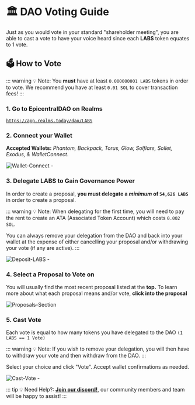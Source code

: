 # 🏛️ DAO Voting Guide

Just as you would vote in your standard "shareholder meeting", you are able to cast a vote to have your voice heard since each **LABS** token equates to 1 vote.

## 🗳️ How to Vote

::: warning 💡 Note: 
You **must** have at least `0.000000001 LABS` tokens in order to vote. We recommend you have at least `0.01 SOL` to cover transaction fees!
:::

### 1. Go to EpicentralDAO on Realms

[`https://app.realms.today/dao/LABS`]()

### 2. Connect your Wallet

**Accepted Wallets:** *Phantom, Backpack, Torus, Glow, Solflare, Sollet, Exodus, & WalletConnect*.

<img src="/Wallet-Connect.png" alt="Wallet-Connect">
-

### 3. Delegate LABS to Gain Governance Power

In order to create a proposal, **you must delegate a *minimum* of `54,626 LABS`** in order to create a proposal. 

::: warning 💡 Note:
When delegating for the first time, you will need to pay the rent to create an ATA (Associated Token Account) which costs `0.002 SOL`.

You can always remove your delegation from the DAO and back into your wallet at the expense of either cancelling your proposal and/or withdrawing your vote (if any are active).
:::

<img src="/Deposit-LABS.png" alt="Deposit-LABS">
-

### 4. Select a Proposal to Vote on

You will usually find the most recent proposal listed at the **top.** To learn more about what each proposal means and/or vote, **click into the proposal**

<img src="/Proposals-Section.png" alt="Proposals-Section">


### 5. Cast Vote

Each vote is equal to how many tokens you have delegated to the DAO `(1 LABS == 1 Vote)` 

::: warning 💡 Note:
If you wish to remove your delegation, you will then have to withdraw your vote and then withdraw from the DAO. 
:::

Select your choice and click "Vote". Accept wallet confirmations as needed.

<img src="/Cast-Vote.png" alt="Cast-Vote">
-

::: tip 💡 Need Help?:
**[Join our discord!](https://discord.gg/5asAuY2sR8)**, our community members and team will be happy to assist!
:::
